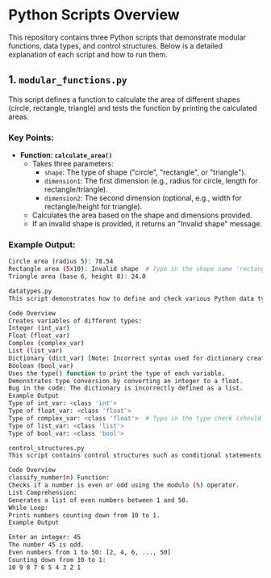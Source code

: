 # Python Scripts Overview

This repository contains three Python scripts that demonstrate modular functions, data types, and control structures. Below is a detailed explanation of each script and how to run them.

## 1. `modular_functions.py`
This script defines a function to calculate the area of different shapes (circle, rectangle, triangle) and tests the function by printing the calculated areas.

### Key Points:
- **Function: `calculate_area()`**
  - Takes three parameters: 
    - `shape`: The type of shape ("circle", "rectangle", or "triangle").
    - `dimension1`: The first dimension (e.g., radius for circle, length for rectangle/triangle).
    - `dimension2`: The second dimension (optional, e.g., width for rectangle/height for triangle).
  - Calculates the area based on the shape and dimensions provided.
  - If an invalid shape is provided, it returns an "Invalid shape" message.

### Example Output:
```bash
Circle area (radius 5): 78.54
Rectangle area (5x10): Invalid shape  # Typo in the shape name 'rectangle'
Triangle area (base 6, height 8): 24.0

datatypes.py
This script demonstrates how to define and check various Python data types and perform type conversions.

Code Overview
Creates variables of different types:
Integer (int_var)
Float (float_var)
Complex (complex_var)
List (list_var)
Dictionary (dict_var) [Note: Incorrect syntax used for dictionary creation]
Boolean (bool_var)
Uses the type() function to print the type of each variable.
Demonstrates type conversion by converting an integer to a float.
Bug in the code: The dictionary is incorrectly defined as a list.
Example Output
Type of int_var: <class 'int'>
Type of float_var: <class 'float'>
Type of complex_var: <class 'float'>  # Typo in the type check (should be complex)
Type of list_var: <class 'list'>
Type of bool_var: <class 'bool'>

control_structures.py
This script contains control structures such as conditional statements, list comprehensions, and loops.

Code Overview
classify_number(n) Function:
Checks if a number is even or odd using the modulo (%) operator.
List Comprehension:
Generates a list of even numbers between 1 and 50.
While Loop:
Prints numbers counting down from 10 to 1.
Example Output

Enter an integer: 45
The number 45 is odd.
Even numbers from 1 to 50: [2, 4, 6, ..., 50]
Counting down from 10 to 1:
10 9 8 7 6 5 4 3 2 1

